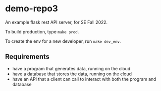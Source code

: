 # demo-repo3
An example flask rest API server, for SE Fall 2022.

To build production, type `make prod`.

To create the env for a new developer, run `make dev_env`.


## Requirements

- have a program that generates data, running on the cloud
- have a database that stores the data, running on the cloud
- have an API that a client can call to interact with both the program and database